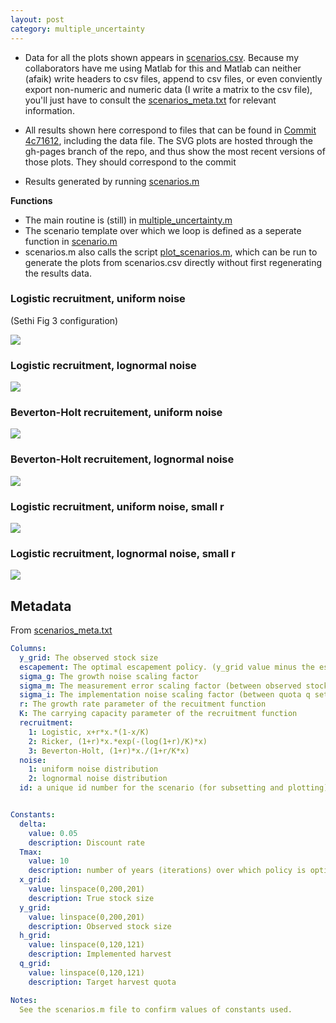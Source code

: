 ```yaml
---
layout: post
category: multiple_uncertainty
---
```




- Data for all the plots shown appears in [scenarios.csv](https://github.com/cboettig/multiple_uncertainty/blob/4c71612448eb6f33378235e786d149abc8ce0074/inst/matlab/scenarios.csv). Because my collaborators have me using Matlab for this and Matlab can neither (afaik) write headers to csv files, append to csv files, or even conviently export non-numeric and numeric data (I write a matrix to the csv file), you'll just have to consult the [scenarios_meta.txt](https://github.com/cboettig/multiple_uncertainty/blob/25cc46841908c6ca4da92b8866b836bfeddd707f/inst/matlab/scenarios_meta.txt) for relevant information.

- All results shown here correspond to files that can be found in [Commit 4c71612](https://github.com/cboettig/multiple_uncertainty/tree/4c71612448eb6f33378235e786d149abc8ce0074/inst/matlab), including the data file.  The SVG plots are hosted through the gh-pages branch of the repo, and thus show the most recent versions of those plots. They should correspond to the commit

- Results generated by running [scenarios.m](https://github.com/cboettig/multiple_uncertainty/blob/4c71612448eb6f33378235e786d149abc8ce0074/inst/matlab/scenarios.m)

__Functions__

- The main routine is (still) in [multiple_uncertainty.m](https://github.com/cboettig/multiple_uncertainty/blob/4c71612448eb6f33378235e786d149abc8ce0074/inst/matlab/multiple_uncertainty.m)
- The scenario template over which we loop is defined as a seperate function in [scenario.m](https://github.com/cboettig/multiple_uncertainty/blob/4c71612448eb6f33378235e786d149abc8ce0074/inst/matlab/scenario.m)
- scenarios.m also calls the script [plot_scenarios.m](https://github.com/cboettig/multiple_uncertainty/blob/4c71612448eb6f33378235e786d149abc8ce0074/inst/matlab/plot_scenarios.m), which can be run to generate the plots from scenarios.csv directly without first regenerating the results data.





### Logistic recruitment, uniform noise

(Sethi Fig 3 configuration)

![](http://cboettig.github.io/multiple_uncertainty/5b3b135-scenarios.svg)

### Logistic recruitment, lognormal noise

![](http://cboettig.github.io/multiple_uncertainty/5b3b135-lognormal.svg)

### Beverton-Holt recruitement, uniform noise

![](http://cboettig.github.io/multiple_uncertainty/5b3b135-bevholt_uniform.svg)

### Beverton-Holt recruitement, lognormal noise

![](http://cboettig.github.io/multiple_uncertainty/5b3b135-bevholt_lognormal.svg)

### Logistic recruitment, uniform noise, small r

![](http://cboettig.github.io/multiple_uncertainty/5b3b135-logistic_unif_small_r.svg)
### Logistic recruitment, lognormal noise, small r

![](http://cboettig.github.io/multiple_uncertainty/5b3b135-logistic_lognormal_small_r.svg)

## Metadata

From [scenarios_meta.txt](https://github.com/cboettig/multiple_uncertainty/blob/25cc46841908c6ca4da92b8866b836bfeddd707f/inst/matlab/scenarios_meta.txt)

```yaml
Columns:
  y_grid: The observed stock size
  escapement: The optimal escapement policy. (y_grid value minus the escapement is the quota).
  sigma_g: The growth noise scaling factor
  sigma_m: The measurement error scaling factor (between observed stock x and measured stock y)
  sigma_i: The implementation noise scaling factor (between quota q set and harvest h realized).
  r: The growth rate parameter of the recuitment function
  K: The carrying capacity parameter of the recruitment function
  recruitment:
    1: Logistic, x+r*x.*(1-x/K)
    2: Ricker, (1+r)*x.*exp(-(log(1+r)/K)*x)
    3: Beverton-Holt, (1+r)*x./(1+r/K*x)
  noise:
    1: uniform noise distribution
    2: lognormal noise distribution
  id: a unique id number for the scenario (for subsetting and plotting)


Constants:
  delta:
    value: 0.05
    description: Discount rate
  Tmax:
    value: 10
    description: number of years (iterations) over which policy is optimized
  x_grid:
    value: linspace(0,200,201)
    description: True stock size
  y_grid:
    value: linspace(0,200,201)
    description: Observed stock size
  h_grid:
    value: linspace(0,120,121)
    description: Implemented harvest
  q_grid:
    value: linspace(0,120,121)
    description: Target harvest quota

Notes:
  See the scenarios.m file to confirm values of constants used.

```


